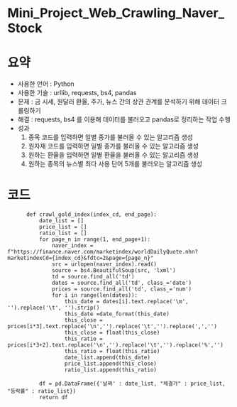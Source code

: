 # Mini_Project_Web_Crawling_Naver_Stock
# 요약
- 사용한 언어 : Python
- 사용한 기술 : urllib, requests, bs4, pandas
- 문제 : 금 시세, 원달러 환율, 주가, 뉴스 간의 상관 관계를 분석하기 위해 데이터 크롤링하기
- 해결 : requests, bs4 를 이용해 데이터를 불러오고 pandas로 정리하는 작업 수행
- 성과  
     1. 종목 코드를 입력하면 일별 종가를 불러올 수 있는 알고리즘 생성
     2. 원자재 코드를 입력하면 일별 종가를 불러올 수 있는 알고리즘 생성
     3. 원하는 환율을 입력하면 일별 환율을 불러올 수 있는 알고리즘 생성
     4. 원하는 종목의 뉴스별 최다 사용 단어 5개를 불러오는 알고리즘 생성

# 코드


          def crawl_gold_index(index_cd, end_page):
              date_list = []
              price_list = []
              ratio_list = []
              for page_n in range(1, end_page+1):
                  naver_index = f"https://finance.naver.com/marketindex/worldDailyQuote.nhn?marketindexCd={index_cd}&fdtc=2&page={page_n}"
                  src = urlopen(naver_index).read()
                  source = bs4.BeautifulSoup(src, 'lxml')
                  td = source.find_all('td')
                  dates = source.find_all('td', class_='date')
                  prices = source.find_all('td', class_='num')
                  for i in range(len(dates)):
                      this_date = dates[i].text.replace('\m', '').replace('\t', '').strip()
                      this_date =date_format(this_date)
                      this_close = prices[i*3].text.replace('\n','').replace('\t','').replace(',','')
                      this_close = float(this_close)
                      this_ratio = prices[i*3+2].text.replace('\n','').replace('\t','').replace('%','')
                      this_ratio = float(this_ratio)
                      date_list.append(this_date)
                      price_list.append(this_close)
                      ratio_list.append(this_ratio)

              df = pd.DataFrame({'날짜' : date_list, "체결가" : price_list, "등락률" : ratio_list})
              return df
